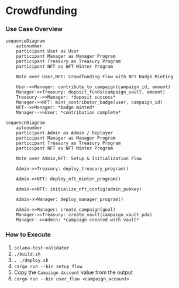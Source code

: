 # Crowdfunding

### Use Case Overview
```mermaid
sequenceDiagram
    autonumber
    participant User as User
    participant Manager as Manager Program
    participant Treasury as Treasury Program
    participant NFT as NFT Minter Program

    Note over User,NFT: Crowdfunding Flow with NFT Badge Minting

    User->>Manager: contribute_to_campaign(campaign_id, amount)
    Manager->>Treasury: deposit_funds(campaign_vault, amount)
    Treasury-->>Manager: *deposit success*
    Manager->>NFT: mint_contributor_badge(user, campaign_id)
    NFT-->>Manager: *badge minted*
    Manager-->>User: *contribution complete*
```


```mermaid
sequenceDiagram
    autonumber
    participant Admin as Admin / Deployer
    participant Manager as Manager Program
    participant Treasury as Treasury Program
    participant NFT as NFT Minter Program

    Note over Admin,NFT: Setup & Initialization Flow

    Admin->>Treasury: deploy_treasury_program()

    Admin->>NFT: deploy_nft_minter_program()

    Admin->>NFT: initialize_nft_config(admin_pubkey)

    Admin->>Manager: deploy_manager_program()

    Admin->>Manager: create_campaign(goal)
    Manager->>Treasury: create_vault(campaign_vault_pda)
    Manager-->>Admin: *campaign created with vault*
```

### How to Execute
1. `solana-test-validator`
2. `./build.sh`
3. `. ./deploy.sh`
4. `cargo run --bin setup_flow`
5. Copy the `Campaign Account` value from the output
6. `cargo run --bin user_flow <campaign_account>`